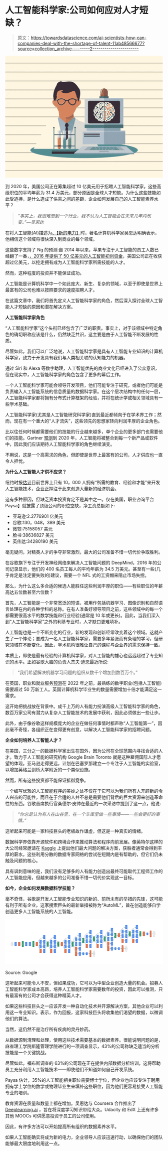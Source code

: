 # 人工智能科学家:公司如何应对人才短缺？

> 原文：<https://towardsdatascience.com/ai-scientists-how-can-companies-deal-with-the-shortage-of-talent-11ab48566677?source=collection_archive---------2----------------------->

![](img/c604c27baf643b8d1a5b23b1bfbb298d.png)

到 2020 年，美国公司正在筹集超过 10 亿美元用于招聘人工智能科学家。这些高级职位的平均年薪为 31.4 万美元，部分原因是全球人才短缺。为什么这些技能如此受追捧，是什么造成了供需之间的差距，企业如何发展自己的人工智能素养水平？

> *“事实上，我很难想到一个行业，我不认为人工智能会在未来几年内改变。”—吴恩达*

在将人工智能(AI)描述为[、【新的电力】](https://www.gsb.stanford.edu/insights/andrew-ng-why-ai-new-electricity)时，著名计算机科学家吴恩达明确表示，他相信这个领域将很快深入到商业的每个领域。

这些数字支持了 Ng 的预测:自 2014 年以来，苹果专注于人工智能的员工人数已经翻了一番，[，2016 年提供了 50 亿美元的人工智能初创资金](https://www.cbinsights.com/research/artificial-intelligence-startup-funding/)，美国公司正在收获超过亿美元，以挖走拥有成为人工智能科学家所需技能的人才。

然而，这种程度的投资并不能保证成功。

人工智能是计算机科学中一个如此庞大、新生、复杂的领域，以至于即使是世界上最富有的公司也难以按照要求的速度招聘人才。

在这篇文章中，我们将首先定义人工智能科学家的角色，然后深入探讨全球人工智能人才短缺的原因和潜在解决方案。

**人工智能科学家角色**

“人工智能科学家”这个头衔已经包含了广泛的职责。事实上，对于该领域中特定角色的确切职称应该是什么，仍然缺乏共识，这主要是由于人工智能不断发展的性质。

尽管如此，我们可以广泛地说，人工智能科学家是具有人工智能专业知识的计算机科学家，致力于开发具有我们与人类相关联的认知能力的机器。

通过 Siri 和 Alexa 等数字助理，人工智能优先的商业文化已经进入了公众意识，但在现实中，人工智能科学家的角色包含了更多的幕后工作。

一个人工智能科学家可能会领导开发项目，他们可能专注于研究，或者他们可能是负责输入人工智能系统的信息质量的数据科学家。在这个层次结构中的任何一层，人工智能科学家都将拥有分布式计算框架的经验，并将在统计学或相关领域具有一些学术基础。

人工智能科学家(尤其是人工智能研究科学家)直到最近都倾向于在学术界工作；然而，现在有一个重大的“人才流失”，这些领先的思想家转向利润丰厚的企业角色。

比以往任何时候都需要他们的技能的行业越来越多，单个企业的更多部门也需要他们的技能。Gartner [预测](https://www.helpnetsecurity.com/2017/07/18/ai-technologies-2020/)到 2020 年，人工智能将被整合到每一个新产品或软件中，因此我们应该期待人工智能科学家的角色继续演变。

不用说，这是一个高需求的角色，但即使是世界上最富有的公司，人才供应也一直令人担忧。

**为什么人工智能人才供不应求？**

纽约时报[估计](https://medium.com/the-new-york-times/building-ai-that-can-build-ai-7a0546be97bf)目前世界上只有 10，000 人拥有“所需的教育、经验和才能”来开发人工智能技术，企业正押注于此来创造大量新的经济机会。

这有多种原因，但缺乏资本投资肯定不是其中之一。仅在美国，职业咨询平台 Paysa】就披露了顶级公司的职位空缺，净工资总额如下:

*   亚马逊:2.2776901 亿美元
*   谷歌:130，048，389 美元
*   微软:75158057 美元
*   脸书:38636827 美元
*   英伟达:34280190 美元

毫无疑问，对精英人才的争夺非常激烈，最大的公司准备不惜一切代价争取胜利。

在谷歌旗下专注于开发神经网络来解决人工智能问题的 DeepMind，2016 年的公司记录显示，他们的 400 名员工每人的平均年薪为 34.5 万美元。甚至有一些(几乎肯定是注定要失败的)建议，需要一个 NFL 式的工资帽来阻止市场失控。

那么，为什么这么多合适的候选人能胜任这些利润丰厚的职位——有些职位的年薪高达五位数甚至六位数？

首先，人工智能是一个非常宽泛的短语，被用作包括机器学习、图像识别和自然语言处理在内的各种学科的总称。在有人准备好领导项目之前，这些领域中的每一个都需要很高水平的数学技能和行业经验(通常是 10 年或更长)。因此，当我们深入到“人工智能科学家”之外的利基专业时，人才缺口更难填补。

人工智能也是一个不断变化的行业，新的发现和创新经常改变着这个领域。这就产生了一个悖论；要成为一名人工智能科学家，需要多年紧张而有条理的学习，但研究领域在不断变化。因此，学术机构很难让自己的课程与企业界的需求保持一致。

本质上，即使是最有经验的计算机科学家，对人工智能的雄心也远远超过了专业知识的水平。正如谷歌大脑的负责人杰夫·迪恩最近所说:

> “我们希望解决机器学习问题的组织从数千个增加到数百万个。”

在英国，职业和就业服务[预测](https://www.techrepublic.com/article/if-theres-a-tech-skills-shortage-why-are-so-many-computer-graduates-unemployed/)在 2022 年之前，最熟练的数字职业(包括人工智能)需要超过 50 万新工人。英国计算机科学毕业生的数量需要增加十倍才能满足这一需求。

这开始把挑战放在背景中。成千上万的人有能力扮演高级人工智能科学家的角色，数百万家公司有潜力从复杂人工智能技术的发展中获利，因此必须做出一些让步。

此外，由于像谷歌这样规模庞大的企业在做任何事情时都声称“人工智能第一”，因此毫不奇怪，各组织正在变得更有创意，以解决人工智能科学家的招聘问题。

**企业如何培养人工智能人才？**

在美国，三分之一的数据科学家出生在国外，因为公司在全球范围内寻找合适的人才。致力于人工智能的研究机构 Google Brain Toronto 就是这种雇佣国际人才愿望的体现。亚马逊走得更远，计划在巴塞罗那建立一个专注于人工智能的实验室，以增加英格兰剑桥大学附近的一个类似设施。

然而，所有这些投资都不能保证抵御竞争。

一个编写优雅的人工智能程序的美妙之处不仅在于它可以为我们所有人开辟新的令人兴奋的可能性，而且在于合适的人并不总是需要他们背后的巨大资源来创造革命性的东西。谷歌首席执行官桑德尔·皮帅在最近的一次采访中提到了这一点，他说:

> *“你总是认为有人在山谷里，在一个车库里做一些事情——一些会更好的事情。”*

这听起来可能是一家科技巨头的老板故作谦虚，但这是一种真实的情绪。

数据科学界依靠开源软件和跨境合作来推动算法和程序向前发展。像英特尔这样的大公司经常邀请在 [Kaggle](https://www.kaggle.com/) 上提出他们最大问题的解决方案，获胜者通常会得到丰厚的薪水。这些利用分散的数据专家网络的尝试在短期内是有帮助的，但它们仍未触及问题的核心。

具有讽刺意味的是，我们没有足够多的人有能力创造出最终可能取代工程师工作的人工智能应用，但越来越多的公司准备不惜一切代价实现这一目标。

**如今，企业如何发展数据科学技能？**

毫不奇怪，谷歌是开发人工智能专业知识的新的、前所未有的举措的先锋，这可能有利于所有企业。这家搜索巨头的最新举措被称为“AutoML”，旨在创造能够自学创造更多人工智能系统的人工智能。

![](img/a4d162ac2ecf62d9a7feb7a6f11ad695.png)

Source: Google

这听起来可能令人不安，但如果成功，它可以为中型企业创造大量的机会。招募人工智能科学家成本高昂，培养人工智能科学家需要数年的投资，因此可以推测，只有最富有的公司才会获得这种精英人才。

如果这些科技巨头之一应该开发一种自动化技术并开源解决方案，其他企业可以利用这一专业知识。表示，作为回报，这家科技巨头将收集他们渴望的数据，以微调他们的算法。

当然，这仍然不是治疗所有疾病的灵丹妙药。

从数据源到清理和处理，使用这些技术需要基本的数据素养。很能说明问题的是，麻省理工学院斯隆管理学院进行的一项调查显示，43%的公司称缺乏适当的分析技能是一个关键挑战。

尽管如此，福布斯调查的 63%的公司现在正在提供内部数据分析培训，这将帮助员工充分利用人工智能技术——即使他们不知道如何自己开发系统。

Paysa 估计，35%的人工智能相关职位需要博士学位，但企业也应该专注于聘用拥有学士学位的数学或物理毕业生来填补这些职位，因为他们更容易接受人工智能专业的培训。

教育资源在质量和数量上都在增加。吴恩达与 Coursera 合作推出了 [Deeplearning.ai](https://www.deeplearning.ai/) ，旨在将深度学习知识带给大众。Udacity 和 EdX 上还有许多其他 MOOCs 可供愿意投资于员工的公司使用。

因此，有许多方法可以开始提高所有组织的数据素养水平。

如果人工智能确实将成为新的电力，企业领导人应该迅速行动，以确保他们的团队能够最大限度地利用这一点。